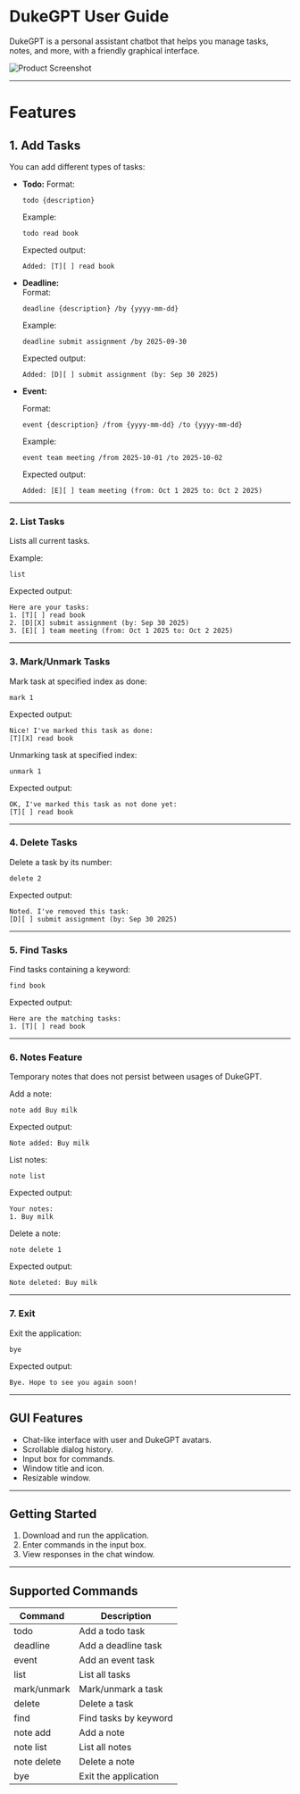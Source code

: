 # DukeGPT User Guide

DukeGPT is a personal assistant chatbot that helps you manage tasks, notes, and more, with a friendly graphical interface.

![Product Screenshot](https://raw.githubusercontent.com/siangjun2/ip/master/docs/Ui.png)

---

# Features

## 1. Add Tasks
You can add different types of tasks:
- **Todo:**
  Format:
  ```
  todo {description}
  ```
  Example:
  ```
  todo read book
  ```
  Expected output:
  ```
  Added: [T][ ] read book
  ```

- **Deadline:**  
  Format:
  ```
  deadline {description} /by {yyyy-mm-dd}
  ```
  Example:
  ```
  deadline submit assignment /by 2025-09-30
  ```
  Expected output:
  ```
  Added: [D][ ] submit assignment (by: Sep 30 2025)
  ```

- **Event:**  

  Format:
  ```
  event {description} /from {yyyy-mm-dd} /to {yyyy-mm-dd}
  ```
  Example:
  ```
  event team meeting /from 2025-10-01 /to 2025-10-02
  ```
  Expected output:
  ```
  Added: [E][ ] team meeting (from: Oct 1 2025 to: Oct 2 2025)
  ```

---

### 2. List Tasks

Lists all current tasks.

Example:
```
list
```
Expected output:
```
Here are your tasks:
1. [T][ ] read book
2. [D][X] submit assignment (by: Sep 30 2025)
3. [E][ ] team meeting (from: Oct 1 2025 to: Oct 2 2025)
```

---

### 3. Mark/Unmark Tasks

Mark task at specified index as done:
```
mark 1
```
Expected output:
```
Nice! I've marked this task as done:
[T][X] read book
```

Unmarking task at specified index:
```
unmark 1
```
Expected output:
```
OK, I've marked this task as not done yet:
[T][ ] read book
```

---

### 4. Delete Tasks

Delete a task by its number:
```
delete 2
```
Expected output:
```
Noted. I've removed this task:
[D][ ] submit assignment (by: Sep 30 2025)
```

---

### 5. Find Tasks

Find tasks containing a keyword:
```
find book
```
Expected output:
```
Here are the matching tasks:
1. [T][ ] read book
```

---

### 6. Notes Feature
Temporary notes that does not persist between usages of DukeGPT.

Add a note:
```
note add Buy milk
```
Expected output:
```
Note added: Buy milk
```

List notes:
```
note list
```
Expected output:
```
Your notes:
1. Buy milk
```

Delete a note:
```
note delete 1
```
Expected output:
```
Note deleted: Buy milk
```

---

### 7. Exit

Exit the application:
```
bye
```
Expected output:
```
Bye. Hope to see you again soon!
```

---

## GUI Features

- Chat-like interface with user and DukeGPT avatars.
- Scrollable dialog history.
- Input box for commands.
- Window title and icon.
- Resizable window.

---

## Getting Started

1. Download and run the application.
2. Enter commands in the input box.
3. View responses in the chat window.

---

## Supported Commands

| Command         | Description                          |
|-----------------|--------------------------------------|
| todo            | Add a todo task                      |
| deadline        | Add a deadline task                  |
| event           | Add an event task                    |
| list            | List all tasks                       |
| mark/unmark     | Mark/unmark a task                   |
| delete          | Delete a task                        |
| find            | Find tasks by keyword                |
| note add        | Add a note                           |
| note list       | List all notes                       |
| note delete     | Delete a note                        |
| bye             | Exit the application                 |
